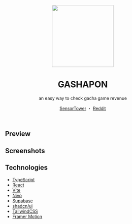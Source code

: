 <div align="center">

<img src="https://i.imgur.com/SL2D8RY.png" width="200">

# GASHAPON

an easy way to check gacha game revenue

[SensorTower](https://www.typescriptlang.org/) ・ [Reddit](https://www.reddit.com/r/gachagaming/)

</div>

<br />

## Preview

## Screenshots

## Technologies

- [TypeScript](https://www.typescriptlang.org/)
- [React](https://reactjs.org/)
- [Vite](https://vitejs.dev/)
- [Nivo](https://nivo.rocks/)
- [Supabase](https://supabase.io/)
- [shadcn/ui](https://ui.shadcn.com/)
- [TailwindCSS](https://tailwindcss.com/)
- [Framer Motion](https://www.framer.com/motion/)
